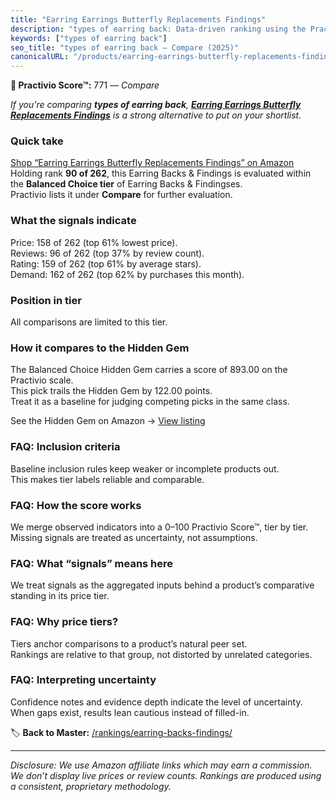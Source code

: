 ```yaml
---
title: "Earring Earrings Butterfly Replacements Findings"
description: "types of earring back: Data-driven ranking using the Practivio Score™. Positioned by quality, value, demand, findability, momentum."
keywords: ["types of earring back"]
seo_title: "types of earring back — Compare (2025)"
canonicalURL: "/products/earring-earrings-butterfly-replacements-findings-B08LD6TC4N/"
---
```


**🛒 Practivio Score™:** 771 — _Compare_


*If you're comparing **types of earring back**, **[Earring Earrings Butterfly Replacements Findings](https://www.amazon.com/dp/B08LD6TC4N?tag=practivio-20)** is a strong alternative to put on your shortlist.*
### Quick take
[Shop “Earring Earrings Butterfly Replacements Findings” on Amazon](https://www.amazon.com/dp/B08LD6TC4N?tag=practivio-20)
Holding rank **90 of 262**, this Earring Backs & Findings is evaluated within the **Balanced Choice tier** of Earring Backs & Findingses.  
Practivio lists it under **Compare** for further evaluation.

### What the signals indicate
Price: 158 of 262 (top 61% lowest price).  
Reviews: 96 of 262 (top 37% by review count).  
Rating: 159 of 262 (top 61% by average stars).  
Demand: 162 of 262 (top 62% by purchases this month).

### Position in tier
All comparisons are limited to this tier.

### How it compares to the Hidden Gem
The Balanced Choice Hidden Gem carries a score of 893.00 on the Practivio scale.  
This pick trails the Hidden Gem by 122.00 points.  
Treat it as a baseline for judging competing picks in the same class.  

See the Hidden Gem on Amazon → [View listing](https://www.amazon.com/dp/B083428HLR?tag=practivio-20)

### FAQ: Inclusion criteria
Baseline inclusion rules keep weaker or incomplete products out.  
This makes tier labels reliable and comparable.

### FAQ: How the score works
We merge observed indicators into a 0–100 Practivio Score™, tier by tier.  
Missing signals are treated as uncertainty, not assumptions.

### FAQ: What “signals” means here
We treat signals as the aggregated inputs behind a product’s comparative standing in its price tier.

### FAQ: Why price tiers?
Tiers anchor comparisons to a product’s natural peer set.  
Rankings are relative to that group, not distorted by unrelated categories.

### FAQ: Interpreting uncertainty
Confidence notes and evidence depth indicate the level of uncertainty.  
When gaps exist, results lean cautious instead of filled-in.

<!-- Missing template for Compare/CompareWithinPriceClass -->


🏷️ **Back to Master:** [/rankings/earring-backs-findings/](/rankings/earring-backs-findings/)

---
_Disclosure: We use Amazon affiliate links which may earn a commission. We don’t display live prices or review counts. Rankings are produced using a consistent, proprietary methodology._
